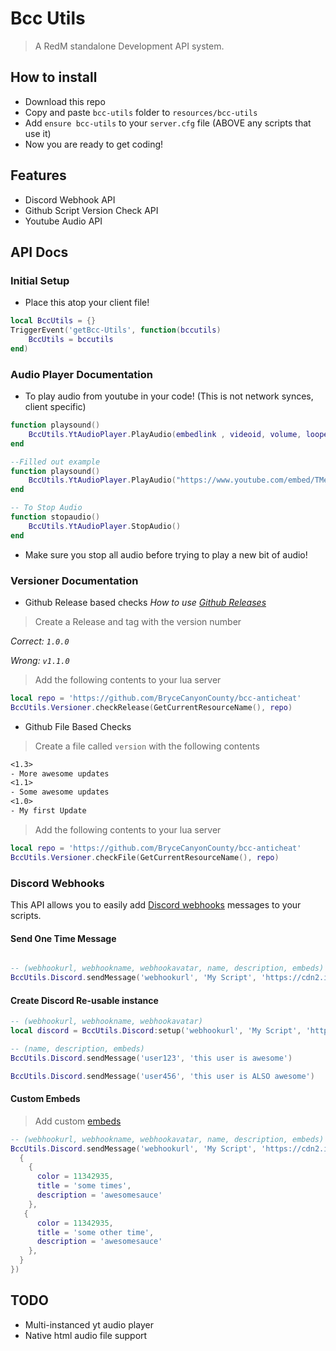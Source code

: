# Bcc Utils

> A RedM standalone Development API system.

## How to install
* Download this repo
* Copy and paste `bcc-utils` folder to `resources/bcc-utils`
* Add `ensure bcc-utils` to your `server.cfg` file (ABOVE any scripts that use it)
* Now you are ready to get coding!


## Features
- Discord Webhook API
- Github Script Version Check API
- Youtube Audio API

## API Docs

### Initial Setup
- Place this atop your client file!
```lua
local BccUtils = {}
TriggerEvent('getBcc-Utils', function(bccutils)
    BccUtils = bccutils
end)
```

### Audio Player Documentation

- To play audio from youtube in your code! (This is not network synces, client specific)
```lua
function playsound()
    BccUtils.YtAudioPlayer.PlayAudio(embedlink , videoid, volume, looped)
end

--Filled out example
function playsound()
    BccUtils.YtAudioPlayer.PlayAudio("https://www.youtube.com/embed/TMeP3kI_2ng" , "TMeP3kI_2ng", 50, 0)
end

-- To Stop Audio
function stopaudio()
    BccUtils.YtAudioPlayer.StopAudio()
end

```
- Make sure you stop all audio before trying to play a new bit of audio!

### Versioner Documentation

- Github Release based checks
_How to use [Github Releases](https://docs.github.com/en/repositories/releasing-projects-on-github/managing-releases-in-a-repository)_

> Create a Release and tag  with the version number

_Correct: `1.0.0`_

_Wrong: `v1.1.0`_

> Add the following contents to your lua server
```lua
local repo = 'https://github.com/BryceCanyonCounty/bcc-anticheat'
BccUtils.Versioner.checkRelease(GetCurrentResourceName(), repo)
```

- Github File Based Checks
> Create a file called `version` with the following contents
```txt
<1.3>
- More awesome updates
<1.1>
- Some awesome updates
<1.0>
- My first Update
```

> Add the following contents to your lua server
```lua
local repo = 'https://github.com/BryceCanyonCounty/bcc-anticheat'
BccUtils.Versioner.checkFile(GetCurrentResourceName(), repo)
```

### Discord Webhooks

This API allows you to easily add [Discord webhooks](https://support.discord.com/hc/en-us/articles/228383668-Intro-to-Webhooks) messages to your scripts.

#### Send One Time Message

```lua

-- (webhookurl, webhookname, webhookavatar, name, description, embeds)
BccUtils.Discord.sendMessage('webhookurl', 'My Script', 'https://cdn2.iconfinder.com/data/icons/frosted-glass/256/Danger.png', 'user123', 'this user is awesome')
```

#### Create Discord Re-usable instance

```lua
-- (webhookurl, webhookname, webhookavatar)
local discord = BccUtils.Discord:setup('webhookurl', 'My Script', 'https://cdn2.iconfinder.com/data/icons/frosted-glass/256/Danger.png')

-- (name, description, embeds)
BccUtils.Discord.sendMessage('user123', 'this user is awesome')

BccUtils.Discord.sendMessage('user456', 'this user is ALSO awesome')
```



#### Custom Embeds

> Add custom [embeds](https://birdie0.github.io/discord-webhooks-guide/discord_webhook.html)

```lua
-- (webhookurl, webhookname, webhookavatar, name, description, embeds)
BccUtils.Discord.sendMessage('webhookurl', 'My Script', 'https://cdn2.iconfinder.com/data/icons/frosted-glass/256/Danger.png', 'user123', 'this user is awesome'{
  {
    {
      color = 11342935,
      title = 'some times',
      description = 'awesomesauce'
    },
   {
      color = 11342935,
      title = 'some other time',
      description = 'awesomesauce'
    },
  }
})
```


## TODO
- Multi-instanced yt audio player
- Native html audio file support
